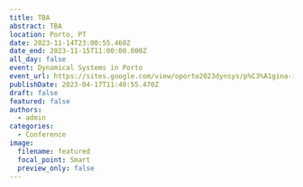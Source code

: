 ```yaml
---
title: TBA
abstract: TBA
location: Porto, PT
date: 2023-11-14T23:00:55.460Z
date_end: 2023-11-15T11:00:00.000Z
all_day: false
event: Dynamical Systems in Porto
event_url: https://sites.google.com/view/oporto2023dynsys/p%C3%A1gina-inicial
publishDate: 2023-04-17T11:40:55.470Z
draft: false
featured: false
authors:
  - admin
categories:
  - Conference
image:
  filename: featured
  focal_point: Smart
  preview_only: false
---
```

